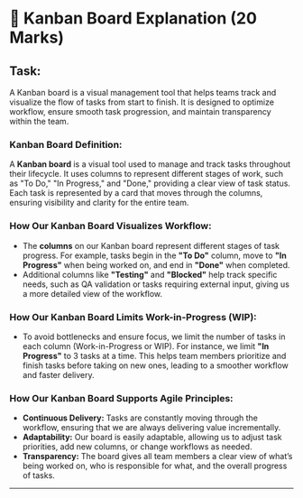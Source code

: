 # 📌 **Kanban Board Explanation (20 Marks)**  

## **Task:**  
A Kanban board is a visual management tool that helps teams track and visualize the flow of tasks from start to finish. It is designed to optimize workflow, ensure smooth task progression, and maintain transparency within the team.  

### **Kanban Board Definition:**  
A **Kanban board** is a visual tool used to manage and track tasks throughout their lifecycle. It uses columns to represent different stages of work, such as "To Do," "In Progress," and "Done," providing a clear view of task status. Each task is represented by a card that moves through the columns, ensuring visibility and clarity for the entire team.  

### **How Our Kanban Board Visualizes Workflow:**  
- The **columns** on our Kanban board represent different stages of task progress. For example, tasks begin in the **"To Do"** column, move to **"In Progress"** when being worked on, and end in **"Done"** when completed.  
- Additional columns like **"Testing"** and **"Blocked"** help track specific needs, such as QA validation or tasks requiring external input, giving us a more detailed view of the workflow.

### **How Our Kanban Board Limits Work-in-Progress (WIP):**  
- To avoid bottlenecks and ensure focus, we limit the number of tasks in each column (Work-in-Progress or WIP). For instance, we limit **"In Progress"** to 3 tasks at a time. This helps team members prioritize and finish tasks before taking on new ones, leading to a smoother workflow and faster delivery.

### **How Our Kanban Board Supports Agile Principles:**  
- **Continuous Delivery:** Tasks are constantly moving through the workflow, ensuring that we are always delivering value incrementally.  
- **Adaptability:** Our board is easily adaptable, allowing us to adjust task priorities, add new columns, or change workflows as needed.  
- **Transparency:** The board gives all team members a clear view of what’s being worked on, who is responsible for what, and the overall progress of tasks.

---

